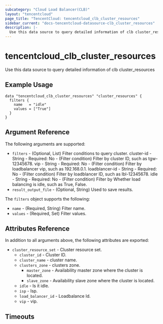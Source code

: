 ```yaml
---
subcategory: "Cloud Load Balancer(CLB)"
layout: "tencentcloud"
page_title: "TencentCloud: tencentcloud_clb_cluster_resources"
sidebar_current: "docs-tencentcloud-datasource-clb_cluster_resources"
description: |-
  Use this data source to query detailed information of clb cluster_resources
---
```


# tencentcloud_clb_cluster_resources

Use this data source to query detailed information of clb cluster_resources

## Example Usage

```hcl
data "tencentcloud_clb_cluster_resources" "cluster_resources" {
  filters {
    name   = "idle"
    values = ["True"]
  }
}
```

## Argument Reference

The following arguments are supported:

* `filters` - (Optional, List) Filter conditions to query cluster. cluster-id - String - Required: No - (Filter condition) Filter by cluster ID, such as tgw-12345678. vip - String - Required: No - (Filter condition) Filter by loadbalancer vip, such as 192.168.0.1. loadblancer-id - String - Required: No - (Filter condition) Filter by loadblancer ID, such as lbl-12345678. idle - String - Required: No - (Filter condition) Filter by Whether load balancing is idle, such as True, False.
* `result_output_file` - (Optional, String) Used to save results.

The `filters` object supports the following:

* `name` - (Required, String) Filter name.
* `values` - (Required, Set) Filter values.

## Attributes Reference

In addition to all arguments above, the following attributes are exported:

* `cluster_resource_set` - Cluster resource set.
  * `cluster_id` - Cluster ID.
  * `cluster_name` - cluster name.
  * `clusters_zone` - clusters zone.
    * `master_zone` - Availability master zone where the cluster is located.
    * `slave_zone` - Availability slave zone where the cluster is located.
  * `idle` - Is it idle.
  * `isp` - Isp.
  * `load_balancer_id` - Loadbalance Id.
  * `vip` - vip.


## Timeouts

<no value>


